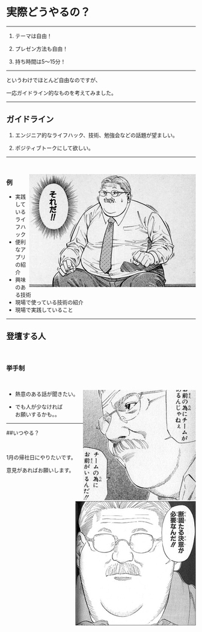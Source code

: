 # 実際どうやるの？

---

1. テーマは自由！

1. プレゼン方法も自由！

1. 持ち時間は5〜15分！

---

というわけでほとんど自由なのですが、

一応ガイドライン的なものを考えてみました。

---

## ガイドライン

1. エンジニア的なライフハック、技術、勉強会などの話題が望ましい。

1. ポジティブトークにして欲しい。

---

<br>

<span style="float:right">![](images/soreda.jpeg)</span>

### 例
- 実践しているライフハック
- 便利なアプリの紹介
- 興味のある技術
- 現場で使っている技術の紹介
- 現場で実践していること

---

## 登壇する人

<br>

### 挙手制

<br>

<span style="float:right">![](images/for_team.jpg)</span>

- 熱意のある話が聞きたい。

- でも人が少なければ  
  お願いするかも。。

---

##いつやる？

<br>

<span style="float:right">![](images/dankotaru.jpg)</span>


1月の帰社日にやりたいです。

意見があればお願いします。
